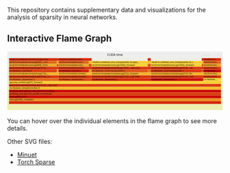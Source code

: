 This repository contains supplementary data and visualizations for the analysis of sparsity in neural networks.

## Interactive Flame Graph

![Flame Graph](svg/flame_dense.svg)

You can hover over the individual elements in the flame graph to see more details.

Other SVG files:

- [Minuet](svg/minuet.svg)
- [Torch Sparse](svg/torchsparse.svg)

